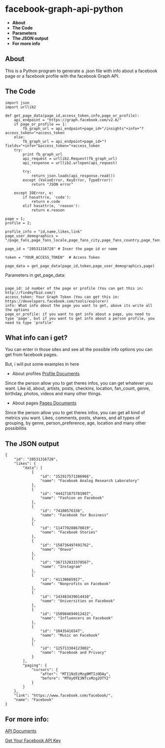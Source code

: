 # facebook-graph-api-python

- **About**
- **The Code**
- **Parameters**
- **The JSON output**
- **For more info**

## About

This is a Python program to generate a .json file with info about a facebook page or a facebook profile with the facebook Graph API.

## The Code

```
import json
import urllib2

def get_page_data(page_id,access_token,info,page_or_profile):
    api_endpoint = "https://graph.facebook.com/v2.6/"
    if page_or_profile == 1:
    	fb_graph_url = api_endpoint+page_id+"/insights"+info+"?access_token="+access_token
    else:
    	fb_graph_url = api_endpoint+page_id+"?fields="+info+"&access_token="+access_token
    try:
    	print fb_graph_url
        api_request = urllib2.Request(fb_graph_url)
        api_response = urllib2.urlopen(api_request)

        try:
            return json.loads(api_response.read())
        except (ValueError, KeyError, TypeError):
            return "JSON error"

    except IOError, e:
        if hasattr(e, 'code'):
            return e.code
        elif hasattr(e, 'reason'):
            return e.reason

page = 1;
profile = 2;

profile_info = "id,name,likes,link"
page_user_demographics = "/page_fans,page_fans_locale,page_fans_city,page_fans_country,page_fans_gender_age,page_fan_adds,page_fan_adds_unique,page_fans_by_like_source,page_fans_by_like_source_unique,page_fan_removes,page_fan_removes_unique,page_fans_by_unlike_source_unique"

page_id = "20531316728" # Inser the page id or name

token = "YOUR_ACCESS_TOKEN"  # Access Token

page_data = get_page_data(page_id,token,page_user_demographics,page)

```

Parameters in get_page_data:

```

page_id: id number of the page or profile (You can get this in: http://findmyfbid.com/)
access_token: Your Graph Token (You can get this in: https://developers.facebook.com/tools/explorer)
info: What info about the page you want to get, above its write all the options
page_or_profile: if you want to get info about a page, you need to type 'page', but if you want to get info about a person profile, you need to type 'profile'

```

## What info can i get?


You can enter in those sites and see all the possible info options you can get from facebook pages.

But, i will put some examples in here

* About profiles [Profile Documents](https://developers.facebook.com/docs/graph-api/reference/page/)

Since the person allow you to get theres infos, you can get whatever you want. Like id, about, artists, posts, checkins, location, fan_count, genre, birthday, photos, videos and many other things.

* About pages [Pages Documents](https://developers.facebook.com/docs/graph-api/reference/v2.6/insights)

Since the person allow you to get theres infos, you can get all kind of metrics you want. Likes, comments, posts, shares, and all types of grouping, by genre, person_preference, age, location and many other possibilitis

## The JSON output

    {
        "id": "20531316728", 
        "likes": {
            "data": [
                {
                    "id": "152917571386966", 
                    "name": "Facebook Analog Research Laboratory"
                }, 
                {
                    "id": "444271875701907", 
                    "name": "Fashion on Facebook"
                }, 
                {
                    "id": "74100576336", 
                    "name": "Facebook for Business"
                }, 
                {
                    "id": "114770288670819", 
                    "name": "Facebook Stories"
                }, 
                {
                    "id": "158736497491762", 
                    "name": "Onavo"
                }, 
                {
                    "id": "367152833370567", 
                    "name": "Instagram"
                }, 
                {
                    "id": "41130665917", 
                    "name": "Nonprofits on Facebook"
                }, 
                {
                    "id": "143483439014410", 
                    "name": "Universities on Facebook"
                }, 
                {
                    "id": "150984694912422", 
                    "name": "Influencers on Facebook"
                }, 
                {
                    "id": "10435416547", 
                    "name": "Music on Facebook"
                }, 
                {
                    "id": "125713384123802", 
                    "name": "Facebook and Privacy"
                }
            ], 
            "paging": {
                "cursors": {
                    "after": "MTI1NzEzMzg0MTIzODAy", 
                    "before": "MTUyOTE3NTcxMzg2OTY2"
                }
            }
        }, 
        "link": "https://www.facebook.com/facebook/", 
        "name": "Facebook"
    }

## For more info:

[API Documents](https://developers.facebook.com/docs/graph-api/reference/v2.6/)

[Get Your Facebook API Key](https://developers.facebook.com/tools/explorer)